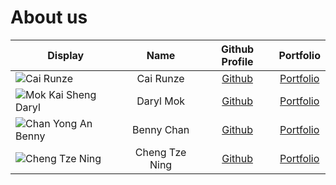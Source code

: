 # About us

Display | Name | Github Profile | Portfolio 
--------|:----:|:--------------:|:---------:
![Cai Runze](https://avatars1.githubusercontent.com/u/38337361?s=400&u=3644fcf48252da2966201ee1ca61b2eaa2c4f1a6&v=4) | Cai Runze | [Github](https://github.com/RenzoTsai) | [Portfolio](team/renzotsai.md)
![Mok Kai Sheng Daryl](https://avatars1.githubusercontent.com/u/54903425?s=400&u=aa240e29abb0b621c97b385480747b8f58787f4b&v=4) | Daryl Mok| [Github](https://github.com/DeetoMok) | [Portfolio](team/deetomok.md)
![Chan Yong An Benny](https://avatars1.githubusercontent.com/u/40769130?s=460&u=0479d45a62d8fc4578f10e6b43485f1a97be0f47&v=4) | Benny Chan | [Github](https://github.com/bennychanya) | [Portfolio](team/bennychanya.md)
![Cheng Tze Ning](https://avatars3.githubusercontent.com/u/59819947?s=400&u=163b16c9b95c08a179071736f9401b5271bf718e&v=4) | Cheng Tze Ning | [Github](https://github.com/chengTzeNing) | [Portfolio](team/chengtzening.md)

